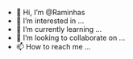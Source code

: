 - 👋 Hi, I’m @Raminhas
- 👀 I’m interested in ...
- 🌱 I’m currently learning ...
- 💞️ I’m looking to collaborate on ...
- 📫 How to reach me ...

<!---
Raminhas/Raminhas is a ✨ special ✨ repository because its `README.md` (this file) appears on your GitHub profile.
You can click the Preview link to take a look at your changes.
--->

